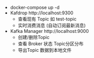 - docker-compose up -d
- Kafdrop http://localhost:9300
  - 查看现有 Topic 如 test-topic
  - 实时消费消息 (自动订阅最新消息)
- Kafka Manager http://localhost:9000
  - 创建/删除Topic
  - 查看 Broker 状态 Topic分区分布
  - 导出Topic 数据到本地文件
